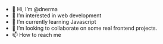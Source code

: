 - 👋 Hi, I’m @dnerma
- 👀 I’m interested in web development
- 🌱 I’m currently learning Javascript
- 💞️ I’m looking to collaborate on some real frontend projects.
- 📫 How to reach me

<!---
dnerma/dnerma is a ✨ special ✨ repository because its `README.md` (this file) appears on your GitHub profile.
You can click the Preview link to take a look at your changes.
--->
